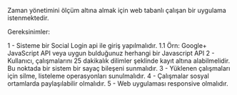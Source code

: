 ﻿Zaman yönetimini ölçüm altına almak için  web tabanlı çalışan bir uygulama istenmektedir.

Gereksinimler:

1 - Sisteme bir Social Login api ile giriş yapılmalıdır.
	1.1 Örn: Google+ JavaScript API veya uygun bulduğunuz herhangi bir Javascript API
2 - Kullanıcı, çalışmalarını 25 dakikalık dilimler şeklinde kayıt altına alabilmelidir. Bu noktada bir sistem bir sayaç bileşeni sunmalıdır.
3 - Yüklenen çalışmaları için silme, listeleme operasyonları sunulmalıdır.
4 - Çalışmalar sosyal ortamlarda paylaşılabilir olmalıdır.
5 - Web uygulaması responsive olmalıdır.